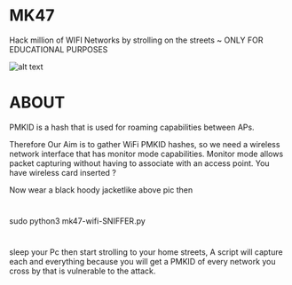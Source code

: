 # MK47
Hack million of WIFI Networks by strolling on the streets ~ ONLY FOR EDUCATIONAL PURPOSES


![alt text](https://cdn.discordapp.com/attachments/951192813477965856/1043484144333770802/SWETA.jpg)

# ABOUT
PMKID is a hash that is used for roaming capabilities between APs.

Therefore Our Aim is to gather WiFi PMKID hashes, so we need a wireless network interface that has monitor mode capabilities. Monitor mode allows packet capturing without having to associate with an access point. You have wireless card inserted ?

Now wear a black hoody jacketlike above pic then
#
  sudo python3 mk47-wifi-SNIFFER.py 
#
sleep your Pc then start strolling to your home streets, A script will capture each and everything because you will get a PMKID of every network you cross by that is vulnerable to the attack.




 
